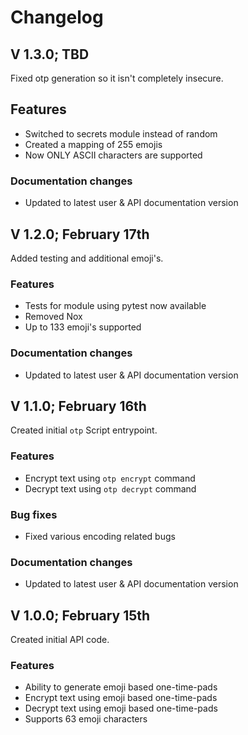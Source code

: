 # Changelog

## V 1.3.0; TBD

Fixed otp generation so it isn't completely insecure.

## Features

- Switched to secrets module instead of random
- Created a mapping of 255 emojis
- Now ONLY ASCII characters are supported

### Documentation changes

- Updated to latest user & API  documentation version

## V 1.2.0; February 17th

Added testing and additional emoji's.

### Features

- Tests for module using pytest now available
- Removed Nox
- Up to 133 emoji's supported

### Documentation changes

- Updated to latest user & API  documentation version

## V 1.1.0; February 16th

Created initial ```otp``` Script entrypoint.

### Features

- Encrypt text using ```otp encrypt``` command
- Decrypt text using ```otp decrypt``` command

### Bug fixes

- Fixed various encoding related bugs

### Documentation changes

- Updated to latest user & API documentation version

## V 1.0.0; February 15th

Created initial API code.

### Features

- Ability to generate emoji based one-time-pads
- Encrypt text using emoji based one-time-pads
- Decrypt text using emoji based one-time-pads
- Supports 63 emoji characters
